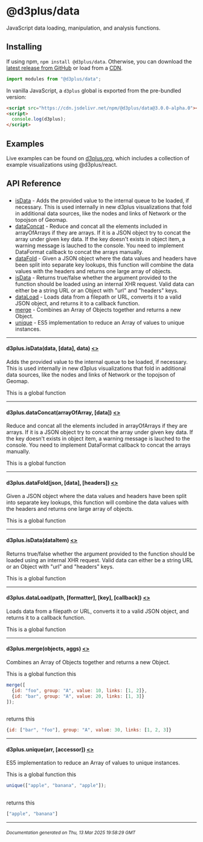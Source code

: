 # @d3plus/data
  
JavaScript data loading, manipulation, and analysis functions.

## Installing

If using npm, `npm install @d3plus/data`. Otherwise, you can download the [latest release from GitHub](https://github.com/d3plus/d3plus/releases/latest) or load from a [CDN](https://cdn.jsdelivr.net/npm/@d3plus/data@3.0.0-alpha.0/+esm).

```js
import modules from "@d3plus/data";
```

In vanilla JavaScript, a `d3plus` global is exported from the pre-bundled version:

```html
<script src="https://cdn.jsdelivr.net/npm/@d3plus/data@3.0.0-alpha.0"></script>
<script>
  console.log(d3plus);
</script>
```

## Examples

Live examples can be found on [d3plus.org](https://d3plus.org/), which includes a collection of example visualizations using @d3plus/react.

## API Reference

##### 
* [isData](#isData) - Adds the provided value to the internal queue to be loaded, if necessary. This is used internally in new d3plus visualizations that fold in additional data sources, like the nodes and links of Network or the topojson of Geomap.
* [dataConcat](#dataConcat) - Reduce and concat all the elements included in arrayOfArrays if they are arrays. If it is a JSON object try to concat the array under given key data. If the key doesn't exists in object item, a warning message is lauched to the console. You need to implement DataFormat callback to concat the arrays manually.
* [dataFold](#dataFold) - Given a JSON object where the data values and headers have been split into separate key lookups, this function will combine the data values with the headers and returns one large array of objects.
* [isData](#isData) - Returns true/false whether the argument provided to the function should be loaded using an internal XHR request. Valid data can either be a string URL or an Object with "url" and "headers" keys.
* [dataLoad](#dataLoad) - Loads data from a filepath or URL, converts it to a valid JSON object, and returns it to a callback function.
* [merge](#merge) - Combines an Array of Objects together and returns a new Object.
* [unique](#unique) - ES5 implementation to reduce an Array of values to unique instances.

---

<a name="isData"></a>
#### d3plus.**isData**(data, [data], data) [<>](https://github.com/d3plus/d3plus/blob/main/packages/data/src/addToQueue.js#L4)

Adds the provided value to the internal queue to be loaded, if necessary. This is used internally in new d3plus visualizations that fold in additional data sources, like the nodes and links of Network or the topojson of Geomap.


This is a global function

---

<a name="dataConcat"></a>
#### d3plus.**dataConcat**(arrayOfArray, [data]) [<>](https://github.com/d3plus/d3plus/blob/main/packages/data/src/concat.js#L1)

Reduce and concat all the elements included in arrayOfArrays if they are arrays. If it is a JSON object try to concat the array under given key data. If the key doesn't exists in object item, a warning message is lauched to the console. You need to implement DataFormat callback to concat the arrays manually.


This is a global function

---

<a name="dataFold"></a>
#### d3plus.**dataFold**(json, [data], [headers]) [<>](https://github.com/d3plus/d3plus/blob/main/packages/data/src/fold.js#L1)

Given a JSON object where the data values and headers have been split into separate key lookups, this function will combine the data values with the headers and returns one large array of objects.


This is a global function

---

<a name="isData"></a>
#### d3plus.**isData**(dataItem) [<>](https://github.com/d3plus/d3plus/blob/main/packages/data/src/isData.js#L1)

Returns true/false whether the argument provided to the function should be loaded using an internal XHR request. Valid data can either be a string URL or an Object with "url" and "headers" keys.


This is a global function

---

<a name="dataLoad"></a>
#### d3plus.**dataLoad**(path, [formatter], [key], [callback]) [<>](https://github.com/d3plus/d3plus/blob/main/packages/data/src/load.js#L8)

Loads data from a filepath or URL, converts it to a valid JSON object, and returns it to a callback function.


This is a global function

---

<a name="merge"></a>
#### d3plus.**merge**(objects, aggs) [<>](https://github.com/d3plus/d3plus/blob/main/packages/data/src/merge.js#L4)

Combines an Array of Objects together and returns a new Object.


This is a global function
this

```js
merge([
  {id: "foo", group: "A", value: 10, links: [1, 2]},
  {id: "bar", group: "A", value: 20, links: [1, 3]}
]);
    
```
returns this

```js
{id: ["bar", "foo"], group: "A", value: 30, links: [1, 2, 3]}
```

---

<a name="unique"></a>
#### d3plus.**unique**(arr, [accessor]) [<>](https://github.com/d3plus/d3plus/blob/main/packages/data/src/unique.js#L1)

ES5 implementation to reduce an Array of values to unique instances.


This is a global function
this

```js
unique(["apple", "banana", "apple"]);
    
```
returns this

```js
["apple", "banana"]
```

---


###### <sub>Documentation generated on Thu, 13 Mar 2025 19:58:29 GMT</sub>
